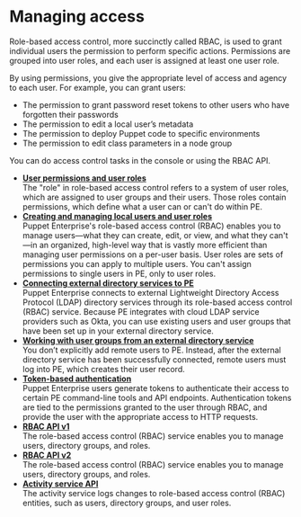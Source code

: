 # Managing access

Role-based access control, more succinctly called RBAC, is used to grant individual users the permission to perform specific actions. Permissions are grouped into user roles, and each user is assigned at least one user role.

By using permissions, you give the appropriate level of access and agency to each user. For example, you can grant users:

-   The permission to grant password reset tokens to other users who have forgotten their passwords
-   The permission to edit a local user’s metadata
-   The permission to deploy Puppet code to specific environments
-   The permission to edit class parameters in a node group

You can do access control tasks in the console or using the RBAC API.

-   **[User permissions and user roles](rbac_permissions_intro.md#)**  
The "role" in role-based access control refers to a system of user roles, which are assigned to user groups and their users. Those roles contain permissions, which define what a user can or can't do within PE.
-   **[Creating and managing local users and user roles](rbac_user_roles_intro.md#)**  
Puppet Enterprise's role-based access control \(RBAC\) enables you to manage users—what they can create, edit, or view, and what they can't—in an organized, high-level way that is vastly more efficient than managing user permissions on a per-user basis. User roles are sets of permissions you can apply to multiple users. You can't assign permissions to single users in PE, only to user roles.
-   **[Connecting external directory services to PE](rbac_ldap_intro.md#)**  
 Puppet Enterprise connects to external Lightweight Directory Access Protocol \(LDAP\) directory services through its role-based access control \(RBAC\) service. Because PE integrates with cloud LDAP service providers such as Okta, you can use existing users and user groups that have been set up in your external directory service.
-   **[Working with user groups from an external directory service](rbac_user_roles_user_groups_ex_dir.md#)**  
You don’t explicitly add remote users to PE. Instead, after the external directory service has been successfully connected, remote users must log into PE, which creates their user record.
-   **[Token-based authentication](rbac_token_auth_intro.md#)**  
Puppet Enterprise users generate tokens to authenticate their access to certain PE command-line tools and API endpoints. Authentication tokens are tied to the permissions granted to the user through RBAC, and provide the user with the appropriate access to HTTP requests.
-   **[RBAC API v1](rbac_api_v1.md)**  
The role-based access control \(RBAC\) service enables you to manage users, directory groups, and roles.
-   **[RBAC API v2](rbac_api_v2_endpoints.md)**  
The role-based access control \(RBAC\) service enables you to manage users, directory groups, and roles.
-   **[Activity service API](activity_api.md)**  
The activity service logs changes to role-based access control \(RBAC\) entities, such as users, directory groups, and user roles.

